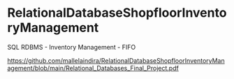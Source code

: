 # RelationalDatabaseShopfloorInventoryManagement
SQL RDBMS - Inventory Management - FIFO

https://github.com/mallelaindira/RelationalDatabaseShopfloorInventoryManagement/blob/main/Relational_Databases_Final_Project.pdf
